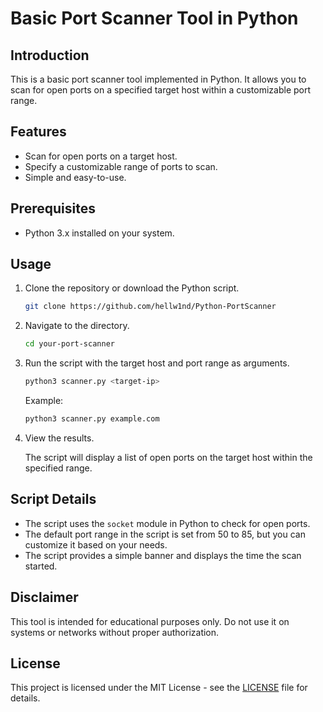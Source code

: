 # Basic Port Scanner Tool in Python

## Introduction

This is a basic port scanner tool implemented in Python. It allows you to scan for open ports on a specified target host within a customizable port range.

## Features

- Scan for open ports on a target host.
- Specify a customizable range of ports to scan.
- Simple and easy-to-use.

## Prerequisites

- Python 3.x installed on your system.

## Usage

1. Clone the repository or download the Python script.

    ```bash
    git clone https://github.com/hellw1nd/Python-PortScanner
    ```

2. Navigate to the directory.

    ```bash
    cd your-port-scanner
    ```

3. Run the script with the target host and port range as arguments.

    ```bash
    python3 scanner.py <target-ip>
    ```

    Example:

    ```bash
    python3 scanner.py example.com 
    ```

4. View the results.

    The script will display a list of open ports on the target host within the specified range.

## Script Details

- The script uses the `socket` module in Python to check for open ports.
- The default port range in the script is set from 50 to 85, but you can customize it based on your needs.
- The script provides a simple banner and displays the time the scan started.

## Disclaimer

This tool is intended for educational purposes only. Do not use it on systems or networks without proper authorization.

## License

This project is licensed under the MIT License - see the [LICENSE](LICENSE) file for details.
